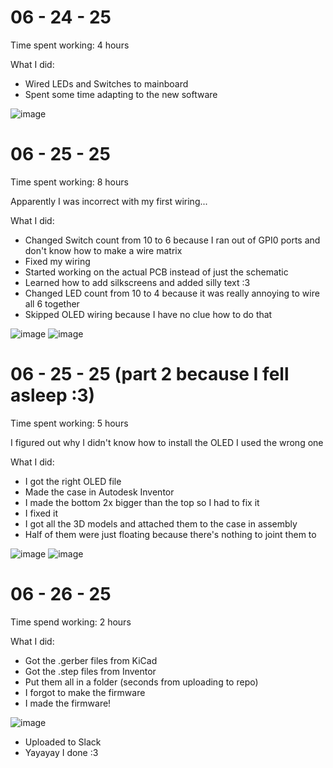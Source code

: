 # 06 - 24 - 25
Time spent working: 4 hours

What I did:
- Wired LEDs and Switches to mainboard
- Spent some time adapting to the new software

![image](https://github.com/user-attachments/assets/5daa341e-605c-471b-84b7-c94930510c77)


# 06 - 25 - 25
Time spent working: 8 hours

Apparently I was incorrect with my first wiring...

What I did:
- Changed Switch count from 10 to 6 because I ran out of GPI0 ports and don't know how to make a wire matrix
- Fixed my wiring
- Started working on the actual PCB instead of just the schematic
- Learned how to add silkscreens and added silly text :3
- Changed LED count from 10 to 4 because it was really annoying to wire all 6 together
- Skipped OLED wiring because I have no clue how to do that

![image](https://github.com/user-attachments/assets/9beecf25-807b-487e-b26d-7d87a13699b6)
![image](https://github.com/user-attachments/assets/a63c3c41-6299-4dbd-8c64-08530bbb90f5)

# 06 - 25 - 25 (part 2 because I fell asleep :3)
Time spent working: 5 hours

I figured out why I didn't know how to install the OLED
I used the wrong one

What I did:
- I got the right OLED file
- Made the case in Autodesk Inventor
- I made the bottom 2x bigger than the top so I had to fix it
- I fixed it
- I got all the 3D models and attached them to the case in assembly
- Half of them were just floating because there's nothing to joint them to

![image](https://github.com/user-attachments/assets/e6136672-4ae1-4b21-bb73-8a74867c1cfe)
![image](https://github.com/user-attachments/assets/d373b7f3-b05a-48bd-b8b7-181e07ada999)


# 06 - 26 - 25
Time spend working: 2 hours

What I did:
- Got the .gerber files from KiCad
- Got the .step files from Inventor
- Put them all in a folder
(seconds from uploading to repo)
- I forgot to make the firmware
- I made the firmware!

![image](https://github.com/user-attachments/assets/12ee1d54-fab8-43d1-9aa1-7a05facd3bed)

- Uploaded to Slack
- Yayayay I done :3
